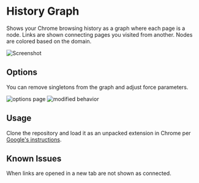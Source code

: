# History Graph

Shows your Chrome browsing history as a graph where each page is a node. Links are shown connecting pages you visited from another. Nodes are colored based on the domain.

![Screenshot](https://raw.github.com/Katee/galaxy-tab/master/screenshot.png)

## Options

You can remove singletons from the graph and adjust force parameters.

![options page](https://raw.github.com/plredmond/galaxy-tab/options/screenshot-options.png)
![modified behavior](https://raw.github.com/plredmond/galaxy-tab/options/screenshot-nosingles.png)

## Usage

Clone the repository and load it as an unpacked extension in Chrome per [Google's instructions](http://developer.chrome.com/extensions/getstarted.html#unpacked).

## Known Issues

When links are opened in a new tab are not shown as connected.
